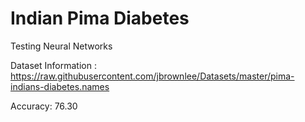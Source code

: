 # Indian Pima Diabetes

Testing Neural Networks

Dataset Information : https://raw.githubusercontent.com/jbrownlee/Datasets/master/pima-indians-diabetes.names

Accuracy: 76.30 
